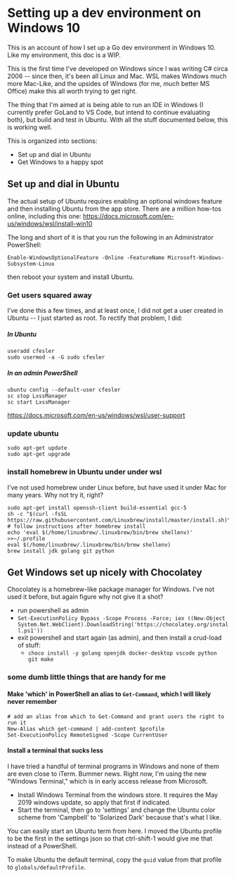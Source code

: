 # Setting up a dev environment on Windows 10

This is an account of how I set up a Go dev environment in Windows 10. Like my environment, this
doc is a WIP. 

This is the first time I've developed on Windows since I was writing C# circa 2006 -- since then,
it's been all Linux and Mac. WSL makes Windows much more Mac-Like, and the upsides of Windows
(for me, _much_ better MS Office) make this all worth trying to get right.

The thing that I'm aimed at is being able to run an IDE in Windows (I currently prefer GoLand to
VS Code, but intend to continue evaluating both), but build and test in Ubuntu. With all the stuff
documented below, this is working well.

This is organized into sections:

* Set up and dial in Ubuntu
* Get Windows to a happy spot

## Set up and dial in Ubuntu

The actual setup of Ubuntu requires enabling an optional windows feature and then installing Ubuntu
from the app store. There are a million how-tos online, including this one: https://docs.microsoft.com/en-us/windows/wsl/install-win10

The long and short of it is that you run the following in an Administrator PowerShell:

```
Enable-WindowsOptionalFeature -Online -FeatureName Microsoft-Windows-Subsystem-Linux
```

then reboot your system and install Ubuntu. 

### Get users squared away

I've done this a few times, and at least once, I did not get a user created in Ubuntu -- I just started as root. To rectify that problem, I did:

##### In Ubuntu

```
useradd cfesler
sudo usermod -a -G sudo cfesler
```
##### In an admin PowerShell

```
ubuntu config --default-user cfesler
sc stop LxssManager
sc start LxssManager
```
https://docs.microsoft.com/en-us/windows/wsl/user-support

### update ubuntu

```
sudo apt-get update
sudo apt-get upgrade
```

### install homebrew in Ubuntu under under wsl

I've not used homebrew under Linux before, but have used it under Mac for many years. Why not
try it, right?

```
sudo apt-get install openssh-client build-essential gcc-5
sh -c "$(curl -fsSL https://raw.githubusercontent.com/Linuxbrew/install/master/install.sh)"
# follow instructions after homebrew install
echo 'eval $(/home/linuxbrew/.linuxbrew/bin/brew shellenv)' >>~/.profile
eval $(/home/linuxbrew/.linuxbrew/bin/brew shellenv)
brew install jdk golang git python 
```

## Get Windows set up nicely with Chocolatey

Chocolatey is a homebrew-like package manager for Windows. I've not used it before, but again
figure why not give it a shot?

* run powershell as admin
* `Set-ExecutionPolicy Bypass -Scope Process -Force; iex ((New-Object System.Net.WebClient).DownloadString('https://chocolatey.org/install.ps1'))`
* exit powershell and start again (as admin), and then install a crud-load of stuff:
    * `choco install -y golang openjdk docker-desktop vscode python git make`

### some dumb little things that are handy for me

#### Make 'which' in PowerShell an alias to `Get-Command`, which I will likely never remember

```
# add an alias from which to Get-Command and grant users the right to run it
New-Alias which get-command | add-content $profile
Set-ExecutionPolicy RemoteSigned -Scope CurrentUser
```

#### Install a terminal that sucks less

I have tried a handful of terminal programs in Windows and none of them are even close to iTerm.
Bummer news. Right now, I'm using the new "Windows Terminal," which is in early access release
from Microsoft.

* Install Windows Terminal from the windows store. It requires the May 2019 windows update, so
  apply that first if indicated.
* Start the terminal, then go to 'settings' and change the Ubuntu color scheme from 'Campbell'
  to 'Solarized Dark' because that's what I like.

You can easily start an Ubuntu term from here. I moved the Ubuntu profile to be the first in the
settings json so that ctrl-shift-1 would give me that instead of a PowerShell. 

To make Ubuntu the default terminal, copy the `guid` value from that profile to
`globals/defaultProfile`.

